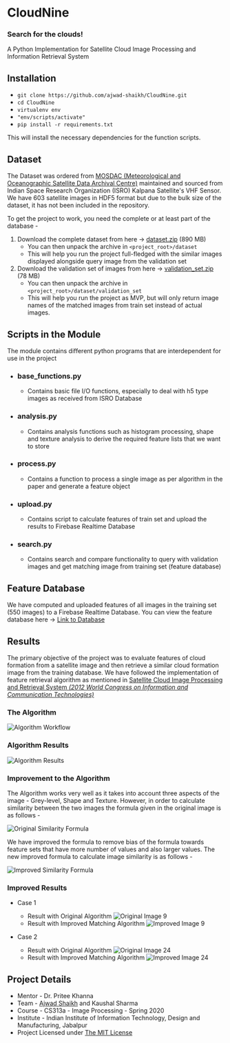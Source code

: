 # CloudNine 
### Search for the clouds!

A Python Implementation for Satellite Cloud Image Processing and Information Retrieval System

## Installation

- `git clone https://github.com/ajwad-shaikh/CloudNine.git`
- `cd CloudNine`
- `virtualenv env`
- `"env/scripts/activate"`
- `pip install -r requirements.txt`

This will install the necessary dependencies for the function scripts.

## Dataset

The Dataset was ordered from [MOSDAC (Meteorological and Oceanographic Satellite Data Archival Centre)](https://www.mosdac.gov.in/) maintained and sourced from Indian Space Research Organization (ISRO) Kalpana Satellite's VHF Sensor. We have 603 satellite images in HDF5 format but due to the bulk size of the dataset, it has not been included in the repository.

To get the project to work, you need the complete or at least part of the database - 
    
1. Download the complete dataset from here -> [dataset.zip](https://drive.google.com/file/d/1wjWE7kmlHOFMN8FYHZd01rhKtsmpvUUh/view?usp=sharing) (890 MB)
    - You can then unpack the archive in `<project_root>/dataset`
    - This will help you run the project full-fledged with the similar images displayed alongside query image from the validation set
2. Download the validation set of images from here -> [validation_set.zip](https://drive.google.com/file/d/12iaBgFLypnFJyy1DCQEjrm5WpckBc6q1/view?usp=sharing) (78 MB)
    - You can then unpack the archive in `<project_root>/dataset/validation_set`
    - This will help you run the project as MVP, but will only return image names of the matched images from train set instead of actual images.

## Scripts in the Module

The module contains different python programs that are interdependent for use in the project

- ### base_functions.py
    - Contains basic file I/O functions, especially to deal with h5 type images as received from ISRO Database
- ### analysis.py 
    - Contains analysis functions such as histogram processing, shape and texture analysis to derive the required feature lists that we want to store
- ### process.py
    - Contains a function to process a single image as per algorithm in the paper and generate a feature object
- ### upload.py
    - Contains script to calculate features of train set and upload the results to Firebase Realtime Database
- ### search.py
    - Contains search and compare functionality to query with validation images and get matching image from training set (feature database)

## Feature Database

We have computed and uploaded features of all images in the training set (550 images) to a Firebase Realtime Database. You can view the feature database here -> [Link to Database](https://odk-x-push.firebaseio.com/cloudNine.json)

## Results 

The primary objective of the project was to evaluate features of cloud formation from a satellite image and then retrieve a similar cloud formation image from the training database. We have followed the implementation of feature retrieval algorithm as mentioned in [Satellite Cloud Image Processing and Retrieval System *(2012 World Congress on Information and Communication Technologies)*](https://github.com/ajwad-shaikh/CloudNine/raw/master/gurve2012.pdf)

### The Algorithm

![Algorithm Workflow](https://raw.githubusercontent.com/ajwad-shaikh/CloudNine/master/static/Algorithm.png)

### Algorithm Results

![Algorithm Results](https://raw.githubusercontent.com/ajwad-shaikh/CloudNine/master/static/Algorithm_Result.png)

### Improvement to the Algorithm

The Algorithm works very well as it takes into account three aspects of the image - Grey-level, Shape and Texture. However, in order to calculate similarity between the two images the formula given in the original image is as follows -

![Original Similarity Formula](https://raw.githubusercontent.com/ajwad-shaikh/CloudNine/master/static/Original_Similarity.png)

We have improved the formula to remove bias of the formula towards feature sets that have more number of values and also larger values. The new improved formula to calculate image similarity is as follows -

![Improved Similarity Formula](https://raw.githubusercontent.com/ajwad-shaikh/CloudNine/master/static/Improved_Similarity.png)

### Improved Results 

- Case 1
    - Result with Original Algorithm
    ![Original Image 9](https://raw.githubusercontent.com/ajwad-shaikh/CloudNine/master/static/Image_9_Original.png)
    - Result with Improved Matching Algorithm
    ![Improved Image 9](https://raw.githubusercontent.com/ajwad-shaikh/CloudNine/master/static/Image_9_Improved.png)

- Case 2
    - Result with Original Algorithm 
    ![Original Image 24](https://raw.githubusercontent.com/ajwad-shaikh/CloudNine/master/static/Image_24_Original.png)
    - Result with Improved Matching Algorithm
    ![Improved Image 24](https://raw.githubusercontent.com/ajwad-shaikh/CloudNine/master/static/Image_24_Improved.png)


## Project Details
- Mentor - Dr. Pritee Khanna
- Team - [Ajwad Shaikh](https://ajwad-shaikh.github.io) and Kaushal Sharma
- Course - CS313a - Image Processing - Spring 2020
- Institute - Indian Institute of Information Technology, Design and Manufacturing, Jabalpur
- Project Licensed under [The MIT License](https://github.com/ajwad-shaikh/CloudNine/blob/master/LICENSE.md)